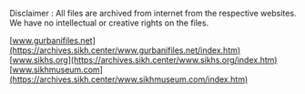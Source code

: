 Disclaimer : All files are archived from internet from the respective websites. We have no intellectual or creative rights on the files.

[www.gurbanifiles.net](https://archives.sikh.center/www.gurbanifiles.net/index.htm)
[www.sikhs.org](https://archives.sikh.center/www.sikhs.org/index.htm)
[www.sikhmuseum.com](https://archives.sikh.center/www.sikhmuseum.com/index.htm)
